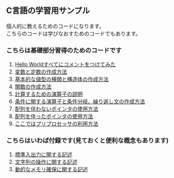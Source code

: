 ## C言語の学習用サンプル

個人的に教えるためのコードになります。<br>
こちらのコードは学びなおすためのコードでもあります。

### こちらは基礎部分習得のためのコードです
1. [Hello Worldすべてにコメントをつけてみた](https://github.com/Chronoss0518/Console_C/blob/master/sample/sample1.c)
2. [変数と定数の作成方法](https://github.com/Chronoss0518/Console_C/blob/master/sample/sample2.c)
3. [基本的な値型の種類と構造体の作成方法](https://github.com/Chronoss0518/Console_C/blob/master/sample/sample3.c)
4. [関数の作成方法](https://github.com/Chronoss0518/Console_C/blob/master/sample/sample4.c)
5. [計算するための演算子の説明](https://github.com/Chronoss0518/Console_C/blob/master/sample/sample5.c)
6. [条件に関する演算子と条件分岐、繰り返し文の作成方法](https://github.com/Chronoss0518/Console_C/blob/master/sample/sample6.c)
7. [配列を伴わないポインタの使用方法](https://github.com/Chronoss0518/Console_C/blob/master/sample/sample7.c)
8. [配列を伴ったポインタの使用方法](https://github.com/Chronoss0518/Console_C/blob/master/sample/sample8.c)
9. [ここではプリプロセッサの利用方法](https://github.com/Chronoss0518/Console_C/blob/master/sample/sample9.c)

### こちらはいわば付録です(見ておくと便利な概念もあります)
1. [標準入出力に関する記述](https://github.com/Chronoss0518/Console_C/blob/master/sample/sampleEx1.c)
2. [文字列の操作に関する記述](https://github.com/Chronoss0518/Console_C/blob/master/sample/sampleEx2.c)
3. [動的なメモリ確保に関する記述](https://github.com/Chronoss0518/Console_C/blob/master/sample/sampleEx3.c)
